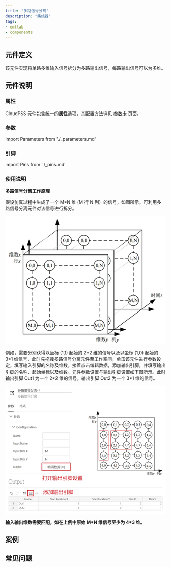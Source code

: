 ```yaml
---
title: "多路信号分离"
description: "集线器"
tags:
- emtlab
- components
---
```


## 元件定义

该元件实现将单路多维输入信号拆分为多路输出信号，每路输出信号可以为多维。

## 元件说明

### 属性

CloudPSS 元件包含统一的**属性**选项，其配置方法详见 [参数卡](docs/documents/software/10-xstudio/20-simstudio/40-workbench/20-function-zone/30-design-tab/30-param-panel/index.md) 页面。

### 参数

import Parameters from './_parameters.md'

<Parameters/>

### 引脚

import Pins from './_pins.md'

<Pins/>

### 使用说明

**多路信号分离工作原理**

假设仿真过程中生成了一个 M*N 维 (M 行 N 列）的信号，如图所示。可利用多路信号分离元件对该信号进行拆分。

![信号图 1](./DeMerge1.png)

例如，需要分别获得以坐标 (1,1) 起始的 2\*2 维的信号以及以坐标 (1,0) 起始的 3\*1 维信号，此时先拖拽多路信号分离元件至工作空间，单击该元件进行参数设定，填写输入引脚的名称及维数。接着点击编辑数据，添加输出引脚，并填写输出引脚的名称、起始坐标以及维数。元件参数设置与输出引脚设置如下图所示。此时输出引脚 Out1 为一个 2\*2 维的信号，输出引脚 Out2 为一个 3*1 维的信号。

![信号图 2](./DeMerge2new.png)

**输入输出维数需要匹配，如在上例中原始 M\*N 维信号至少为 4\*3 维。**

## 案例

## 常见问题
